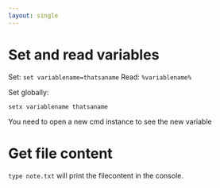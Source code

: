 ```yaml
---
layout: single
---
```


# Set and read variables
Set: ```set variablename=thatsaname```
Read: ```%variablename%```


Set globally: 

```setx variablename thatsaname```

You need to open a new cmd instance to see the new variable

# Get file content
```type note.txt``` will print the filecontent in the console. 

